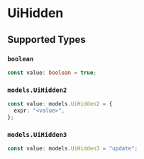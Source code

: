 # UiHidden


## Supported Types

### `boolean`

```typescript
const value: boolean = true;
```

### `models.UiHidden2`

```typescript
const value: models.UiHidden2 = {
  expr: "<value>",
};
```

### `models.UiHidden3`

```typescript
const value: models.UiHidden3 = "update";
```

